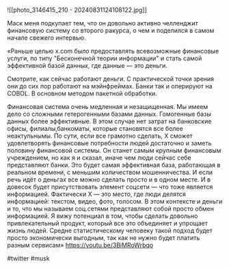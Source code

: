 
![[photo_3146415_210 - 20240831124108122.jpg]]

Маск меня подкупает тем, что он довольно активно челленджит финансовую систему со второго ракурса, о чем и поделился в самом начале свежего интервью.

«Раньше целью x.com было предоставлять всевозможные финансовые услуги, по типу "Бесконечной теории информации" и стать самой эффективной базой данных, где данные — это деньги.

Смотрите, как сейчас работают деньги. С практической точки зрения они до сих пор работают на мэйнфреймах. Банки так и оперируют на COBOL. В основном методом пакетной обработки.

Финансовая система очень медленная и незащищенная. Мы имеем дело со сложными гетерогенными базами данных. Гомогенные базы данных более эффективные. В этом случае нет затрат на банковские офисы, филиалы,банкоматы, которые становятся все более неактульнымы. По сути, если все грамотно сделать, X сможет удовлетворять финансовые потребности людей достаточно и заметь половину финансовой системы. Он станет самым крупным финансовым учреждением, но как я и сказал,  иначе чем люди сейчас себе представляют банки. Это будет самая эффективная база, работающая в реальном времени, с меньшим количеством мошенничества. И если речь идёт о деньгах все можно сделать просто и в одном месте. И в довесок будет присутствовать элемент соцсети — что тоже является информацией. Фактически Х — это место, где люди делятся информацией: текстом, видео, фото, голосом. В этом контексте и деньги и то, что мы называем соц.сетями представляют собой просто обмен информацией. Я вижу потенциал в том, чтобы сделать довольно привлекательный продукт, который все это объединяет и упрощает жизнь людей. Средне статистическому человеку такой подход будет просто экономически выгодным, так как не нужно будет платить разным сервисам» https://youtu.be/3BiMRoWrbqo

#twitter #musk 